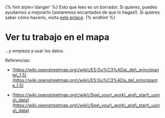 {% hint style='danger' %}
Esto que lees es un borrador. Si quieres, puedes ayudarnos a mejorarlo (¡estaremos encantados de que lo hagas!). Si quieres saber cómo hacerlo, visita [este enlace](https://mapcolabora.gitbooks.io/meta-manual/content/).
{% endhint %}

# Ver tu trabajo en el mapa

...y empieza a usar los datos.

Referencias:

* [https://wiki.openstreetmap.org\/wiki\/ES:Gu%C3%ADa\_del\_principiante\_1.5](https://wiki.openstreetmap.org\/wiki\/ES:Gu%C3%ADa_del_principiante_1.5)

* [https://wiki.openstreetmap.org\/wiki\/See\_your\_work\_and\_start\_using\_data](https://wiki.openstreetmap.org\/wiki\/See\_your\_work\_and\_start\_using\_data)
